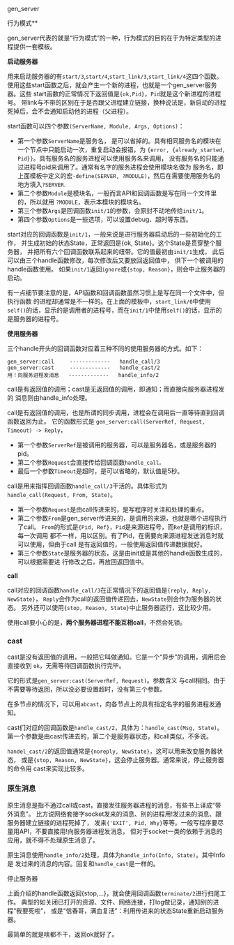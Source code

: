 gen_server

行为模式**

gen_server代表的就是“行为模式”的一种，行为模式的目的在于为特定类型的进程提供一套模板。

**启动服务器**

用来启动服务器的有`start/3`,`start/4`,`start_link/3`,`start_link/4`这四个函数。 使用这些start函数之后，就会产生一个新的进程，也就是一个gen_server服务器。这些 start函数的正常情况下返回值是`{ok,Pid}`，`Pid`就是这个新进程的进程号。 带link与不带的区别在于是否跟父进程建立链接，换种说法是，新启动的进程死掉后，会不会通知启动他的进程（父进程）。

start函数可以四个参数`(ServerName, Module, Args, Options)`：

- 第一个参数`ServerName`是服务名， 是可以省掉的。具有相同服务名的模块在一个节点中只能启动一次，重复启动会报错，为 `{error, {already_started, Pid}}`。具有服务名的服务进程可以使用服务名来调用， 没有服务名的只能通过进程号pid来调用了。通常有名字的服务进程会使用模块名做为 服务名，即上面模板中定义的宏`-define(SERVER, ?MODULE)`，然后在需要使用服务名的 地方填入`?SERVER`.
- 第二个参数`Module`是模块名，一般而言API和回调函数是写在同一个文件里的，所以就用 `?MODULE`，表示本模块的模块名。
- 第三个参数`Args`是回调函数`init/1`的参数，会原封不动地传给`init/1`。
- 第四个参数`Options`是一些选项，可以设置debug、超时等东西。

start对应的回调函数是`init/1`，一般来说是进行服务器启动后的一些初始化的工作， 并生成初始的状态State，正常返回是{ok, State}。这个State是贯穿整个服务器， 并把所有六个回调函数联系起来的纽带。它的值最初由`init/1`生成， 此后可以由三个handle函数修改，每次修改后又要放回返回值中， 供下一个被调用的handle函数使用。 如果`init/1`返回`ignore`或`{stop, Reason}`，则会中止服务器的启动。

有一点细节要注意的是，API函数和回调函数虽然习惯上是写在同一个文件中，但执行函数 的进程却通常是不一样的。在上面的模板中，`start_link/0`中使用`self()`的话，显示的是调用者的进程号，而在`init/1`中使用`self()`的话，显示的是服务器的进程号。

**使用服务器**

三个handle开头的回调函数对应着三种不同的使用服务器的方式。如下：

```
gen_server:call     -------------   handle_call/3
gen_server:cast     -------------   handle_cast/2
用！向服务进程发消息   -------------   handle_info/2
```

call是有返回值的调用；cast是无返回值的调用，即通知；而直接向服务器进程发的 消息则由handle_info处理。

call是有返回值的调用，也是所谓的同步调用，进程会在调用后一直等待直到回调函数返回为止。 它的函数形式是 `gen_server:call(ServerRef, Request, Timeout) -> Reply`，

- 第一个参数`ServerRef`是被调用的服务器，可以是服务器名，或是服务器的pid。
- 第二个参数`Request`会直接传给回调函数`handle_call。`
- 最后一个参数`Timeout`是超时，是可以省略的，默认值是5秒。

call是用来指挥回调函数`handle_call/3`干活的。具体形式为 `handle_call(Request, From, State)`。

- 第一个参数`Request`是由call传进来的，是写程序时关注和处理的重点。
- 第二个参数`From`是gen_server传进来的，是调用的来源，也就是哪个进程执行了call。 `From`的形式是`{Pid, Ref}`，`Pid`是来源进程号，而`Ref`是调用的标识，每一次调用 都不一样，用以区别。有了Pid，在需要向来源进程发送消息时就可以使用，但由于call 是有返回值的，一般使用返回值传递数据就好。
- 第三个参数`State`是服务器的状态，这是由init或是其他的handle函数生成的，可以根据需要进 行修改之后，再放回返回值中。

**call**

call对应的回调函数`handle_call/3`在正常情况下的返回值是`{reply, Reply, NewState}`， `Reply`会作为call的返回值传递回去，`NewState`则会作为服务器的状态。 另外还可以使用`{stop, Reason, State}`中止服务器运行，这比较少用。

使用call要小心的是，**两个服务器进程不能互相call**，不然会死锁。

### cast

cast是没有返回值的调用，一般把它叫做通知。它是一个“异步”的调用，调用后会直接收到 `ok`，无需等待回调函数执行完毕。

它的形式是`gen_server:cast(ServerRef, Request)`。参数含义 与call相同。由于不需要等待返回，所以没必要设置超时，没有第三个参数。

在多节点的情况下，可以用`abcast`，向各节点上的具有指定名字的服务进程发通知。 

cast们对应的回调函数是`handle_cast/2`，具体为：`handle_cast(Msg, State)`。 第一个参数是由cast传进去的，第二个是服务器状态，和call类似，不多说。

`handel_cast/2`的返回值通常是`{noreply, NewState}`，这可以用来改变服务器状态， 或是`{stop, Reason, NewState}`，这会停止服务器。通常来说，停止服务器的命令用 cast来实现比较多。

### 原生消息

原生消息是指不通过call或cast，直接发往服务器进程的消息，有些书上译成“带外消息”。 比方说网络套接字socket发来的消息、别的进程用!发过来的消息、跟服务器建立链接的进程死掉了， 发来`{'EXIT', Pid, Why}`等等。一般写程序要尽量用API，不要直接用!向服务器进程发消息， 但对于socket一类的依赖于消息的应用，就不得不处理原生消息了。

原生消息使用`handle_info/2`处理，具体为`handle_info(Info, State)`。其中Info是 发过来的消息的内容。回复和`handle_cast`是一样的。

 

停止服务器

上面介绍的handle函数返回{stop,...}，就会使用回调函数`terminate/2`进行扫尾工作。 典型的如关闭已打开的资源、文件、网络连接，打log做记录，通知别的进程“我要死啦”， 或是“信春哥，满血复活”：利用传进来的状态State重新启动服务器。

最简单的就是啥都不干，返回ok就好了。